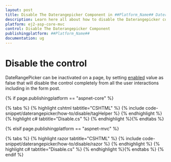```yaml
---
layout: post
title: Disable The Daterangepicker Component in ##Platform_Name## Daterangepicker Component
description: Learn here all about how to disable the Daterangepicker component in Syncfusion ##Platform_Name## Daterangepicker component of syncfusion and more.
platform: ej2-asp-core-mvc
control: Disable The Daterangepicker Component
publishingplatform: ##Platform_Name##
documentation: ug
---
```



# Disable the control

DateRangePicker can be inactivated on a page, by setting [enabled](https://help.syncfusion.com/cr/aspnetcore-js2/Syncfusion.EJ2.Calendars.DateRangePicker.html#Syncfusion_EJ2_Calendars_DateRangePicker_Enabled) value as false that will disable the control completely from all the user interactions including in the form post.

{% if page.publishingplatform == "aspnet-core" %}

{% tabs %}
{% highlight cshtml tabtitle="CSHTML" %}
{% include code-snippet/daterangepicker/how-to/disable/tagHelper %}
{% endhighlight %}
{% highlight c# tabtitle="Disable.cs" %}
{% endhighlight %}{% endtabs %}

{% elsif page.publishingplatform == "aspnet-mvc" %}

{% tabs %}
{% highlight razor tabtitle="CSHTML" %}
{% include code-snippet/daterangepicker/how-to/disable/razor %}
{% endhighlight %}
{% highlight c# tabtitle="Disable.cs" %}
{% endhighlight %}{% endtabs %}
{% endif %}

